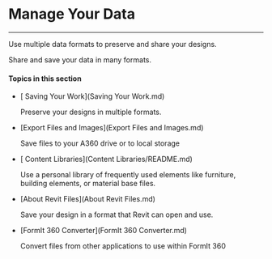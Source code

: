 # Manage Your Data

----

Use multiple data formats to preserve and share your designs.
 

Share and save your data in many formats.

  

#### Topics in this section

* [ Saving Your Work](Saving Your Work.md)
    
    Preserve your designs in multiple formats.
* [Export Files and Images](Export Files and Images.md)
    
    Save files to your A360 drive or to local storage
* [ Content Libraries](Content Libraries/README.md)
    
    Use a personal library of frequently used elements like furniture, building elements, or material base files.
* [About Revit Files](About Revit Files.md)
    
    Save your design in a format that Revit can open and use.
* [FormIt 360 Converter](FormIt 360 Converter.md)
    
    Convert files from other applications to use within FormIt 360

